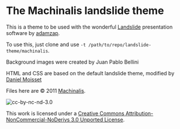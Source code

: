 # The Machinalis landslide theme

This is a theme to be used with the wonderful 
[Landslide](https://github.com/adamzap/landslide/) presentation
software by [adamzap](https://github.com/adamzap).

To use this, just clone and use `-t /path/to/repo/landslide-theme/machinalis`.

Background images were created by Juan Pablo Bellini

HTML and CSS are based on the default landslide theme, modified by 
[Daniel Moisset](https://github.com/dmoisset)

Files here are © 2011 [Machinalis](http://www.machinalis.com).

![cc-by-nc-nd-3.0](http://i.creativecommons.org/l/by-nc-nd/3.0/80x15.png)

This work is licensed under a [Creative Commons Attribution-NonCommercial-NoDerivs 3.0 Unported License](http://creativecommons.org/licenses/by-nc-nd/3.0/).
